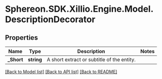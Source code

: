# Sphereon.SDK.Xillio.Engine.Model.DescriptionDecorator
## Properties

Name | Type | Description | Notes
------------ | ------------- | ------------- | -------------
**_Short** | **string** | A short extract or subtitle of the entity. | 

[[Back to Model list]](../README.md#documentation-for-models) [[Back to API list]](../README.md#documentation-for-api-endpoints) [[Back to README]](../README.md)

